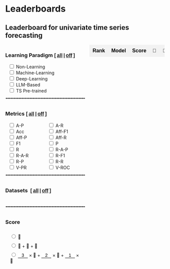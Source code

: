 # Leaderboards

<style>
  /* 基本表格样式 */
  table.my-table2 {
    width: 100%;
    border-collapse: collapse;
    font-family: Arial, sans-serif;
    border: none; /* 去除表格边框 */
    padding: 0;
    margin: 0;
  }

  /* 表头样式 */
  table.my-table2 th {
    background-color: #f2f2f2; /* 表头背景色（奇数行浅灰色） */
    color: black; /* 表头文字颜色 */
    font-weight: bold; /* 表头字体加粗 */
    padding: 10px; /* 调整表头内边距 */
    text-align: center; /* 居中对齐 */
    white-space: nowrap; /* 防止文本换行 */
    border: none;
  }

  /* 偶数行背景色 */
  table.my-table2 tr:nth-child(odd) {
    background-color: #ffffff; /* 偶数行背景色（白色） */
  }

  /* 奇数行背景色 */
  table.my-table2 tr:nth-child(even) {
    background-color: #f2f2f2; /* 奇数行背景色（浅灰色） */
  }

  /* 单元格样式 */
  table.my-table2 td {
    padding: 8px; /* 调整单元格内边距 */
    text-align: center; /* 居中对齐 */
    border: none; /* 去除单元格边框 */
    vertical-align: middle;
    /* white-space: nowrap; 防止文本换行 */
    /* overflow: hidden; 隐藏溢出内容
    text-overflow: ellipsis; 溢出内容显示省略号 */
    /* max-width: 200px; 设置单元格最大宽度
    position: relative; 设置相对定位以显示悬停内容 */
  }

  /* 第4列单独样式 */
  table.my-table2 tr td:nth-child(4) {
    /* max-width: 150px; 设置第4列单元格最大宽度 */
  }

  /* 第2列单独样式 */
  table.my-table2 tr td:nth-child(2) {
    /* max-width: 80px; 设置第2列单元格最大宽度 */
  }

  /* 第7列单独样式 */
  table.my-table2 tr td:nth-child(7) {
    /* max-width: 100px; 设置第7列单元格最大宽度 */
  }
  .table-container {
    width: 100%; /* Adjust width as needed */
    max-width: 100%; /* Ensure it doesn't exceed the container width */
    /* Adjust height as needed */
    overflow-x: auto; /* Enable horizontal scroll */
    overflow-y: hidden; /* Enable vertical scroll */
    padding-left: 0px;
  }
  .table-container {
    width: 80%; /* Adjust width as needed */
    /* max-width: 100%; Ensure it doesn't exceed the container width */
    /* Adjust height as needed */
    overflow-x: auto; /* Enable horizontal scroll */
    margin: auto;
    overflow-y: hidden; /* Enable vertical scroll */
    display: flex;
    justify-content: LEFT;
  }
  select {
    background-color: #f2f2f2; /* 表头背景色（奇数行浅灰色） */
    color: black; /* 表头文字颜色 */
    font-weight: bold; /* 表头字体加粗 */
    text-align: center; /* 居中对齐 */
    white-space: nowrap; /* 防止文本换行 */
    border: none;
    margin: auto;
  }
  select:focus {
    border: none; /* 确保选中时没有边框 */
    outline: none; /* 确保选中时没有黑框 */
  }
  option {
    padding: 5px, 0;
  }
  .checkbox-item {
    margin-left: 10px;
  }

  .main-container {
    display: flex;
    align-items: stretch; /* Stretch items to the same height */
    height: 100%;
  }
  .checkbox-container1 {
    display: grid;
    grid-template-columns: 1fr; /* 分为两列 */
    gap: 10px;
    padding-right: 20px; /* Add some space between checkboxes and table */
    overflow-y: auto; /* Enable vertical scroll if needed */
  }
  .checkbox-container {
    display: grid;
    grid-template-columns: 0.8fr 0.9fr; /* 分为两列 */
    padding-right: 10px; /* Add some space between checkboxes and table */
    overflow-y: auto; /* Enable vertical scroll if needed */
  }
  .category h3 {
    display: flex;
    align-items: center;
  }

  .category {
    margin-bottom: 10px;
  }
  .checkbox-wrapper {
    display: flex;
    flex-direction: column;
    justify-content: flex-start;
    height: 100%;
    width: fit-content;
  }
  .article-entry h3 {
    margin: 0;
    margin-right: 6px;
  }
  .all-checkbox {
    display: flex;
    align-items: center;
    margin-bottom: 10px; /* 在 "All" 复选框和其他复选框之间添加一些间距 */
  }
  .checkbox-wrapper-metrics{
    display: grid;
    grid-template-columns: 1fr 1fr; /* 设置为两列 */
    gap: 0;
    width: 250px; /* 根据需要调整宽度 */
  }
  .checkbox-wrapper1 {
    display: grid;
    grid-template-columns: 1fr;
    width: 250px;
  }

  .checkbox-wrapper2 {
    display: grid;
    grid-template-columns: 1.5fr 1.5fr 1.5fr 1.5fr;
    width: 260px;
  }
  .checkbox-wrapper3 {
    display: grid;
    grid-template-columns: 1;
    width: 100%;
  }
  .checkbox-wrapper3 .checkbox-item {
    margin-left: 15px;
    margin-top: 10px;
  }
  .category h3 {
    display: flex;
    align-items: baseline;
  }
  input[type='number'] {
    border: none; /* 去掉边框 */
    border-bottom: 1px solid #000; /* 底部添加一条横线 */
    outline: none;
    padding: 0px;
    /* padding-right: 0px;  */

    width: 31px;
    font-size: 14px;
    /* text-align:right; */
    text-align: center;
  }
  input::-webkit-outer-spin-button,
  input::-webkit-inner-spin-button {
    -webkit-appearance: none;
  }
  input[type='number'] {
    -moz-appearance: textfield;
  }

  .sticky-col {
    background-color: white;
    position: sticky;
    left: 0; /* 固定在左侧 */
    z-index: 1; /* 设定堆叠顺序 */
    /* box-shadow: rgba(0, 0, 0, 0.4) -2px 0px 3px -1px; */
  }
  /* 确保交叉单元格的堆叠顺序 */
  .sticky-col-header {
    z-index: 3;
  }
  .sticky-th {
    position: sticky;
    top: 0; /* 固定在顶部 */
    z-index: 2; /* 设定堆叠顺序 */
  }
  .double-underline {
    position: relative;
    display: inline-block;
    /* font: inherit; 继承父元素的字体样式 */
  }
  .double-underline::after,
  .double-underline::before {
    content: '';
    position: absolute;
    left: 0;
    right: 0;
    height: 1px; /* 下划线的厚度 */
    background-color: black; /* 下划线的颜色 */
  }
  .double-underline::before {
    bottom: 3px; /* 第一条下划线的位置 */
  }
  .double-underline::after {
    bottom: 0px; /* 第二条下划线的位置 */
  }
  .sticky-col2 {
    position: sticky;
    left: 36px; /* 根据第一列的宽度设置 */
    z-index: 1;
    background-color: #fff;
  }
  .sticky-col2::after {
    content: '';
    position: absolute;
    top: 0;
    right: 0px; /* 调整阴影位置 */
    width: 5px;
    height: 105%;
    box-shadow: 2px 0 3px -2px rgba(0, 0, 0, 0.4); /* 右侧阴影 */
  }
</style>

## Leaderboard for univariate time series forecasting

<div class="main-container" id="main-container-full">
  <div class="checkbox-wrapper">
    <div class="checkbox-container" id="dataset-container-mul-type-full">
      <div class="category" style="margin-bottom: 0px; width: 256px">
        <h3>
          Learning Paradigm
          <b style="font: 16px 'Microsoft YaHei', Verdana, sans-serif; font-weight: bold"
            > [<a
              href="javascript:void(0);"
              onclick="toggleCategory('Type','full', true)"
              style="padding: 0 3px"
              >all</a
            >|<a
              href="javascript:void(0);"
              onclick="toggleCategory('Type','full', false)"
              style="padding: 0 3px"
              >off</a
            >]</b
          >
        </h3>
        <div class="checkbox-wrapper1">
          <div class="checkbox-item">
            <input
              type="checkbox"
              id="Type-full/Non-Learning-Model"
              onchange="handleChildCheckboxChange(event)"
              class="checkbox-Type-full"
            />
            <label for="Type-full/Non-Learning-Model">Non-Learning</label>
          </div>
          <div class="checkbox-item">
            <input
              type="checkbox"
              id="Type-full/Machine-Learning-Model"
              onchange="handleChildCheckboxChange(event)"
              class="checkbox-Type-full"
            />
            <label for="Type-full/Machine-Learning-Model">Machine-Learning</label>
          </div>
          <div class="checkbox-item">
            <input
              type="checkbox"
              id="Type-full/Deep-Learning-Model"
              onchange="handleChildCheckboxChange(event)"
              class="checkbox-Type-full"
            />
            <label for="Type-full/Deep-Learning-Model">Deep-Learning</label>
          </div>
          <div class="checkbox-item">
            <input
              type="checkbox"
              id="Type-full/LLM-Based-Model"
              onchange="handleChildCheckboxChange(event)"
              class="checkbox-Type-full"
            />
            <label for="Type-full/LLM-Based-Model">LLM-Based</label>
          </div>
          <div class="checkbox-item">
            <input
              type="checkbox"
              id="Type-full/Pre-trained-Model"
              onchange="handleChildCheckboxChange(event)"
              class="checkbox-Type-full"
            />
            <label for="Type-full/Pre-trained-Model">TS Pre-trained</label>
          </div>
        </div>
      </div>
    </div>
    <div style="width: 95%">
      <hr style="border: 1px dashed #ddd" />
    </div>
    <div class="checkbox-container" id="dataset-container-mul-up-full">
      <div class="category" style="margin-bottom: 0px">
        <h3>
          <input
            type="checkbox"
            id="select-all-Metrics-full"
            style="display: none"
            onchange="toggleCategory('Metrics','full', this.checked)"
          />
          Metrics
          <b style="font: 16px 'Microsoft YaHei', Verdana, sans-serif; font-weight: bold"
            > [<a
              href="javascript:void(0);"
              onclick="toggleCategory('Metrics','full', true)"
              style="padding: 0 3px"
              >all</a
            >|<a
              href="javascript:void(0);"
              onclick="toggleCategory('Metrics','full', false)"
              style="padding: 0 3px"
              >off</a
            >]</b
          >
        </h3>
        <div class="checkbox-wrapper-metrics">
          <div class="checkbox-item">
            <input
              type="checkbox"
              id="Metrics-full/A-P"
              onchange="handleChildCheckboxChange(event)"
              class="checkbox-Metrics-full"
            />
            <label for="Metrics-full/A-P">A-P</label>
          </div>
          <div class="checkbox-item">
            <input
              type="checkbox"
              id="Metrics-full/A-R"
              onchange="handleChildCheckboxChange(event)"
              class="checkbox-Metrics-full"
            />
            <label for="Metrics-full/A-R">A-R</label>
          </div>
          <div class="checkbox-item">
            <input
              type="checkbox"
              id="Metrics-full/Acc"
              onchange="handleChildCheckboxChange(event)"
              class="checkbox-Metrics-full"
            />
            <label for="Metrics-full/Acc">Acc</label>
          </div>
          <div class="checkbox-item">
            <input
              type="checkbox"
              id="Metrics-full/Aff-F1"
              onchange="handleChildCheckboxChange(event)"
              class="checkbox-Metrics-full"
            />
            <label for="Metrics-full/Aff-F1">Aff-F1</label>
          </div>
          <div class="checkbox-item">
            <input
              type="checkbox"
              id="Metrics-full/Aff-P"
              onchange="handleChildCheckboxChange(event)"
              class="checkbox-Metrics-full"
            />
            <label for="Metrics-full/Aff-P">Aff-P</label>
          </div>
          <div class="checkbox-item">
            <input
              type="checkbox"
              id="Metrics-full/Aff-R"
              onchange="handleChildCheckboxChange(event)"
              class="checkbox-Metrics-full"
            />
            <label for="Metrics-full/Aff-R">Aff-R</label>
          </div>
          <div class="checkbox-item">
            <input
              type="checkbox"
              id="Metrics-full/F1"
              onchange="handleChildCheckboxChange(event)"
              class="checkbox-Metrics-full"
            />
            <label for="Metrics-full/F1">F1</label>
          </div>
          <div class="checkbox-item">
            <input
              type="checkbox"
              id="Metrics-full/P"
              onchange="handleChildCheckboxChange(event)"
              class="checkbox-Metrics-full"
            />
            <label for="Metrics-full/P">P</label>
          </div>
          <div class="checkbox-item">
            <input
              type="checkbox"
              id="Metrics-full/R"
              onchange="handleChildCheckboxChange(event)"
              class="checkbox-Metrics-full"
            />
            <label for="Metrics-full/R">R</label>
          </div>
          <div class="checkbox-item">
            <input
              type="checkbox"
              id="Metrics-full/R-A-P"
              onchange="handleChildCheckboxChange(event)"
              class="checkbox-Metrics-full"
            />
            <label for="Metrics-full/R-A-P">R-A-P</label>
          </div>
          <div class="checkbox-item">
            <input
              type="checkbox"
              id="Metrics-full/R-A-R"
              onchange="handleChildCheckboxChange(event)"
              class="checkbox-Metrics-full"
            />
            <label for="Metrics-full/R-A-R">R-A-R</label>
          </div>
          <div class="checkbox-item">
            <input
              type="checkbox"
              id="Metrics-full/R-F1"
              onchange="handleChildCheckboxChange(event)"
              class="checkbox-Metrics-full"
            />
            <label for="Metrics-full/R-F1">R-F1</label>
          </div>
          <div class="checkbox-item">
            <input
              type="checkbox"
              id="Metrics-full/R-P"
              onchange="handleChildCheckboxChange(event)"
              class="checkbox-Metrics-full"
            />
            <label for="Metrics-full/R-P">R-P</label>
          </div>
          <div class="checkbox-item">
            <input
              type="checkbox"
              id="Metrics-full/R-R"
              onchange="handleChildCheckboxChange(event)"
              class="checkbox-Metrics-full"
            />
            <label for="Metrics-full/R-R">R-R</label>
          </div>
          <div class="checkbox-item">
            <input
              type="checkbox"
              id="Metrics-full/V-PR"
              onchange="handleChildCheckboxChange(event)"
              class="checkbox-Metrics-full"
            />
            <label for="Metrics-full/V-PR">V-PR</label>
          </div>
          <div class="checkbox-item">
            <input
              type="checkbox"
              id="Metrics-full/V-ROC"
              onchange="handleChildCheckboxChange(event)"
              class="checkbox-Metrics-full"
            />
            <label for="Metrics-full/V-ROC">V-ROC</label>
          </div>
        </div>
      </div>
    </div>
    <div style="width: 95%">
      <hr style="border: 1px dashed #ddd" />
    </div>
    <div id='all-full'>
      <div class='checkbox-container'>
        <div class="all-checkbox">
          <!-- <input type="checkbox" id="select-all" onclick="toggleSelectAll(this.checked,'full')" style="display:none"> -->
          <label for="select-all">
            <h3 style="white-space:nowrap">Datasets
              <b style="font: 16px 'Microsoft YaHei', Verdana, sans-serif; font-weight:bold"> [<a href="javascript:void(0);" onclick="toggleSelectAll(true,'full')" style="padding:0 3px">all</a>|<a href="javascript:void(0);" onclick="toggleSelectAll(false,'full')" style="padding:0 3px">off</a>]</b>
            </h3>
          </label>
        </div>
      </div>
      <div class="checkbox-container" id="dataset-container-full"></div>
    </div>
    <!-- <div id="all-full">
      <div class="checkbox-container">
        <div class="all-checkbox">
          <label for="select-all">
            <h3 style="white-space: nowrap">
              Datasets
              <b style="font: 16px 'Microsoft YaHei', Verdana, sans-serif; font-weight: bold"
                > [<a
                  href="javascript:void(0);"
                  onclick="toggleSelectAll(true,'full')"
                  style="padding: 0 3px"
                  >all</a
                >|<a
                  href="javascript:void(0);"
                  onclick="toggleSelectAll(false,'full')"
                  style="padding: 0 3px"
                  >off</a
                >]</b
              >
            </h3>
          </label>
        </div>
      </div>
      <div class="checkbox-container" id="dataset-container-full">
        <div class="category">
          <h3>
            <input type="checkbox" id="select-all-Anomaly_Types" />
            Anomaly Types
          </h3>
          <div>
            <div class="checkbox-item">
              <input
                type="checkbox"
                id="Datasets-full/Global"
                onchange="handleChildCheckboxChange(event)"
                class="checkbox-Datasets-full"
              />
              <label for="Datasets-full/Global">Global</label>
            </div>
            <div class="checkbox-item">
              <input
                type="checkbox"
                id="Datasets-full/Contextual"
                onchange="handleChildCheckboxChange(event)"
                class="checkbox-Datasets-full"
              />
              <label for="Datasets-full/Contextual">Contextual</label>
            </div>
            <div class="checkbox-item">
              <input
                type="checkbox"
                id="Datasets-full/Shapelet"
                onchange="handleChildCheckboxChange(event)"
                class="checkbox-Datasets-full"
              />
              <label for="Datasets-full/Shapelet">Shapelet</label>
            </div>
            <div class="checkbox-item">
              <input
                type="checkbox"
                id="Datasets-full/Seasonal"
                onchange="handleChildCheckboxChange(event)"
                class="checkbox-Datasets-full"
              />
              <label for="Datasets-full/Seasonal">Seasonal</label>
            </div>
            <div class="checkbox-item">
              <input
                type="checkbox"
                id="Datasets-full/Trend"
                onchange="handleChildCheckboxChange(event)"
                class="checkbox-Datasets-full"
              />
              <label for="Datasets-full/Trend">Trend</label>
            </div>
            <div class="checkbox-item">
              <input
                type="checkbox"
                id="Datasets-full/Mix"
                onchange="handleChildCheckboxChange(event)"
                class="checkbox-Datasets-full"
              />
              <label for="Datasets-full/Mix">Mix</label>
            </div>
          </div>
        </div>
      </div>
    </div> -->
    <div style="width: 95%">
      <hr style="border: 1px dashed #ddd" />
    </div>
    <div class="checkbox-container1" id="dataset-container-mul-down1">
      <div class="category" style="margin-bottom: 0px">
        <h3>
          <input
            type="checkbox"
            id="select-all-Score-full"
            style="display: none"
            onchange="toggleCategory('Score','full', this.checked)"
          />
          Score
        </h3>
        <div class="checkbox-wrapper3">
          <div class="checkbox-item">
            <input
              type="radio"
              id="Score-full/1"
              value="Score/1"
              onchange="handleChildCheckboxChange(event)"
              class="checkbox-Score-full"
            />
            <label for="Score/1">🥇</label>
          </div>
          <div class="checkbox-item">
            <input
              type="radio"
              id="Score-full/2"
              value="Score/2"
              onchange="handleChildCheckboxChange(event)"
              class="checkbox-Score-full"
            />
            <label for="Score/2">🥇 + 🥈 + 🥉</label>
          </div>
          <div class="checkbox-item" style="flex-wrap: nowrap">
            <input
              type="radio"
              id="Score-full/3"
              value="Score/3"
              onchange="handleChildCheckboxChange(event)"
              class="checkbox-Score-full"
            />
            <label for="Score/3">
              <input
                type="number"
                id="score-full/3/1"
                name="score/3/1"
                value="3"
                oninput="validateInput(this)"
              />
              × 🥇 +
              <input
                type="number"
                id="score-full/3/2"
                name="score/3/2"
                value="2"
                oninput="validateInput(this)"
              />
              × 🥈 +
              <input
                type="number"
                id="score-full/3/3"
                name="score/3/3"
                value="1"
                oninput="validateInput(this)"
              />
              × 🥉</label
            >
          </div>
        </div>
      </div>
      <div style="height:5px"></div>
    </div>
  </div>
  <div style="width: 100%; margin-top: 0" class="table-container" id="table-container-mul">
    <table id="full" class="my-table2">
      <thead>
        <tr>
          <th>Rank</th>
          <th>Model</th>
          <th>Score</th>
          <th>🥇</th>
          <th>🥈</th>
          <th>🥉</th>
          <th>Paper</th>
          <th>Publication</th>
          <th>Year</th>
        </tr>
      </thead>
      <tbody></tbody>
    </table>
  </div>
</div>

### Rules:

- For each anomaly detection algorithm, we count the number of times that the algorithm receives the gold, silver, and bronze medals, i.e., having the lowest, 2nd lowest, and 3rd lowest errors, shown as 🥇, 🥈, and 🥉, respectively.
- We provide three different types of scores for ranking the anomaly detection algorithms. First, the scores equal to the numbers of gold medals. Second, the scores are the sum of the numbers of gold, silver, and bronze medals. Third, the scores are the weighted sum of the gold, silver, and bronze medals, where the weights can be customized. The larger the score, the higher the ranking.

<style>
.sticky-col{
            position: sticky;
            left: 0; /* 固定在左侧 */
            z-index: 1; /* 设定堆叠顺序 */
        }
/* 确保交叉单元格的堆叠顺序 */
.sticky-col-header {
    z-index: 3;
}
.sticky-th {
            position: sticky;
            top: 0; /* 固定在顶部 */
            z-index: 2; /* 设定堆叠顺序 */
            box-shadow: rgba(0, 0, 0, 0.4) 0px 2px 3px -2px;
        }
.double-underline {
            position: relative;
            display: inline-block;
            /* font: inherit; 继承父元素的字体样式 */
        }
        .double-underline::after,
        .double-underline::before {
            content: '';
            position: absolute;
            left: 0;
            right: 0;
            height: 1px; /* 下划线的厚度 */
            background-color: black; /* 下划线的颜色 */
        }
        .double-underline::before {
            bottom: 3px; /* 第一条下划线的位置 */
        }
        .double-underline::after {
            bottom: 0px; /* 第二条下划线的位置 */
        }
</style>

<script src="https://cdnjs.cloudflare.com/ajax/libs/PapaParse/5.3.0/papaparse.min.js"></script>
<script src='./modelMetricsDashboard.js'></script>

<script>
  loadDataAndInitializeSettings(['full'])
</script>
